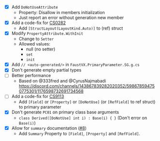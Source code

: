 - [x] Add `DoNotUseAttribute`
	- Property: Disallow in members initialization
	- Just report an error without generation new member
- [x] Add a code-fix for [CS0282](https://learn.microsoft.com/en-us/dotnet/csharp/misc/cs0282)
	- Add `[StructLayout(LayoutKind.Auto)]` to (ref) struct
- [x] Modify `PropertyAttribute.WithInit`
	- Change to `Setter`
	- Allowed values:
		- null (no setter)
		- `set`
		- `init`
- [x] Add `// <auto-generated/>` in `FaustVX.PrimaryParameter.SG.g.cs`
- [x] Don't generate empty partial types
- [ ] Better performance
	- Based on @333fred and @CyrusNajmabadi https://discord.com/channels/143867839282020352/598678594750775301/1176598732691734568
- [ ] Add a code-fix for [CS9113](https://learn.microsoft.com/en-us/dotnet/csharp/language-reference/compiler-messages/constructor-errors#primary-constructor-declaration)
	- Add `[Field]` or `[Property]` or `[DoNotUse]` (or `[RefField]` to ref struct) to primary parameter
- [x] Don't generate `PC01` on primary class base arguments
	- `class Derived([DoNotUse] int i) : Base(i) { }` (Don't error on `Base(i)`)
- [x] Allow for `summary` documentation ([#8](https://github.com/FaustVX/PrimaryParameter/issues/8))
	- Add `Summary` Property to `[Field]`, `[Property]` and `[RefField]`.
